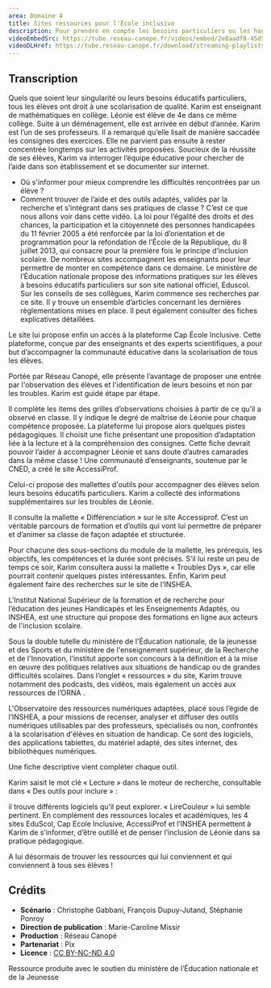 ```yaml
---
area: Domaine 4
title: Sites ressources pour l'École inclusive
description: Pour prendre en compte les besoins particuliers ou les handicaps de ses élèves, il existe certains sites de référence qui peuvent aider les enseignants à mieux les comprendre et les accompagner.
videoEmbedSrc: https://tube.reseau-canope.fr/videos/embed/2e8aadf8-45d5-4b1b-b8f6-b232f8fb3792
videoDLHref: https://tube.reseau-canope.fr/download/streaming-playlists/hls/videos/2e8aadf8-45d5-4b1b-b8f6-b232f8fb3792-1080-fragmented.mp4
---
```


## Transcription

Quels que soient leur singularité ou leurs besoins éducatifs particuliers, tous les élèves ont droit à une scolarisation de qualité.
Karim est enseignant de mathématiques en collège.
Léonie est élève de 4e dans ce même collège. Suite à un déménagement, elle est arrivée en début d’année.
Karim est l’un de ses professeurs. Il a remarqué qu’elle lisait de manière saccadée les consignes des exercices.
Elle ne parvient pas ensuite à rester concentrée longtemps sur les activités proposées.
Soucieux de la réussite de ses élèves, Karim va interroger l’équipe éducative pour chercher de l’aide dans son établissement et se documenter sur internet.
- Où s'informer pour mieux comprendre les difficultés rencontrées par un élève ?
- Comment trouver de l’aide et des outils adaptés, validés par la recherche et s’intégrant dans ses pratiques de classe ?
C’est ce que nous allons voir dans cette vidéo.
La loi pour l’égalité des droits et des chances, la participation et la citoyenneté des personnes handicapées du 11 février 2005 a été renforcée par la loi d’orientation et de programmation pour la refondation de l’École de la République, du 8 juillet 2013, qui consacre pour la première fois le principe d’inclusion scolaire.
De nombreux sites accompagnent les enseignants pour leur permettre de monter en compétence dans ce domaine.
Le ministère de l’Éducation nationale propose des informations pratiques sur les élèves à besoins éducatifs particuliers sur son site national officiel, Eduscol.
Sur les conseils de ses collègues, Karim commence ses recherches par ce site.
Il y trouve un ensemble d’articles concernant les dernières règlementations mises en place.
Il peut également consulter des fiches explicatives détaillées.

Le site lui propose enfin un accès à la plateforme Cap École Inclusive.
Cette plateforme, conçue par des enseignants et des experts scientifiques, a pour but d’accompagner la communauté éducative dans la scolarisation de tous les élèves.

Portée par Réseau Canopé, elle présente l’avantage de proposer une   entrée par l'observation des élèves et l'identification de leurs besoins et non par les troubles.
Karim est guidé étape par étape.

Il complète les items des grilles d’observations choisies à partir de ce qu’il a observé en classe. Il y indique le degré de maîtrise de Léonie pour chaque compétence proposée.
La plateforme lui propose alors quelques pistes pédagogiques.
Il choisit une fiche présentant une proposition d’adaptation liée à la lecture et à la compréhension des consignes.
Cette fiche devrait pouvoir l’aider à accompagner Léonie et sans doute d’autres camarades dans la même classe !
Une communauté d’enseignants, soutenue par le CNED, a créé le site AccessiProf.

Celui-ci propose des mallettes d'outils pour accompagner des élèves selon leurs besoins éducatifs particuliers.
Karim a collecté  des informations supplémentaires sur les troubles de Léonie.

Il consulte la mallette « Différenciation » sur le site Accessiprof.
C’est un véritable parcours de formation et d’outils  qui vont lui permettre de préparer et d’animer sa classe de façon adaptée et structurée.

Pour chacune des sous-sections du module de la mallette, les prérequis, les objectifs, les compétences et la durée sont précisés.
S’il lui reste un peu de temps ce soir, Karim consultera aussi la mallette « Troubles Dys », car elle pourrait contenir quelques pistes intéressantes.
Enfin, Karim peut également faire des recherches sur le site de l’INSHEA.

L'Institut National Supérieur de la formation et de recherche pour l’éducation des jeunes Handicapés et les Enseignements Adaptés, ou INSHEA, est une structure qui propose des formations en ligne aux acteurs de l'inclusion scolaire.

Sous la double tutelle du ministère de l'Éducation nationale, de la jeunesse et des Sports et du ministère de l'enseignement supérieur, de la Recherche et de l'Innovation, l’institut apporte son concours à la définition et à la mise en œuvre des politiques relatives aux situations de handicap ou de grandes difficultés scolaires.
Dans l’onglet « ressources » du site, Karim trouve notamment des podcasts, des vidéos, mais également un accès aux ressources de l’ORNA .

L'Observatoire des ressources numériques adaptées, placé sous l’égide de l’INSHEA, a pour missions de recenser, analyser et diffuser des outils numériques utilisables par des professeurs, spécialisés ou non, confrontés à la scolarisation d'élèves en situation de handicap.
Ce sont des logiciels, des applications tablettes, du matériel adapté, des sites internet, des bibliothèques numériques.

Une fiche descriptive vient compléter chaque outil.

Karim saisit le mot clé « Lecture » dans le moteur de recherche, consultable dans « Des outils pour inclure » :

il trouve différents logiciels qu’il peut explorer.
« LireCouleur   » lui semble pertinent.
En complément des ressources locales et académiques, les 4 sites EduScol, Cap Ecole Inclusive, AccessiProf et l’INSHEA permettent à Karim de s’informer, d’être outillé et de penser l’inclusion de Léonie dans sa pratique pédagogique.

A lui désormais de trouver les ressources qui lui conviennent et qui conviennent à tous ses élèves !

## Crédits

- **Scénario** : Christophe Gabbani, François Dupuy-Jutand, Stéphanie Ponroy
- **Direction de publication** : Marie-Caroline Missir
- **Production** : Réseau Canopé
- **Partenariat** : Pix
- **Licence** : [CC BY-NC-ND 4.0](https://creativecommons.org/licenses/by-nc-nd/4.0/deed.fr)

Ressource produite avec le soutien du ministère de l’Éducation nationale et de la Jeunesse
